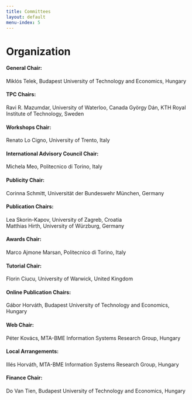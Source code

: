```yaml
---
title: Committees
layout: default
menu-index: 5
---
```


# Organization

#### General Chair:
Miklós Telek, Budapest University of Technology and Economics, Hungary

#### TPC Chairs:
Ravi R. Mazumdar, University of Waterloo, Canada
György Dán, KTH Royal Institute of Technology, Sweden

#### Workshops Chair:
Renato Lo Cigno, University of Trento, Italy

#### International Advisory Council Chair:
Michela Meo, Politecnico di Torino, Italy

#### Publicity Chair:
Corinna Schmitt, Universität der Bundeswehr München, Germany

#### Publication Chairs:
Lea Skorin-Kapov, University of Zagreb, Croatia  
Matthias Hirth, University of Würzburg, Germany

#### Awards Chair:
Marco Ajmone Marsan, Politecnico di Torino, Italy

#### Tutorial Chair:
Florin Ciucu, University of Warwick, United Kingdom

#### Online Publication Chairs:
Gábor Horváth, Budapest University of Technology and Economics, Hungary

#### Web Chair:
Péter Kovács, MTA-BME Information Systems Research Group, Hungary

#### Local Arrangements:
Illés Horváth, MTA-BME Information Systems Research Group, Hungary

#### Finance Chair:
Do Van Tien, Budapest University of Technology and Economics, Hungary